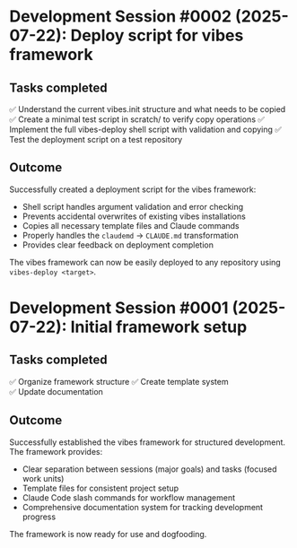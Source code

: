 # Development Session #0002 (2025-07-22): Deploy script for vibes framework

## Tasks completed

✅ Understand the current vibes.init structure and what needs to be copied
✅ Create a minimal test script in scratch/ to verify copy operations
✅ Implement the full vibes-deploy shell script with validation and copying
✅ Test the deployment script on a test repository

## Outcome

Successfully created a deployment script for the vibes framework:

- Shell script handles argument validation and error checking
- Prevents accidental overwrites of existing vibes installations
- Copies all necessary template files and Claude commands
- Properly handles the `claudemd` → `CLAUDE.md` transformation
- Provides clear feedback on deployment completion

The vibes framework can now be easily deployed to any repository using `vibes-deploy <target>`.

# Development Session #0001 (2025-07-22): Initial framework setup

## Tasks completed

✅ Organize framework structure
✅ Create template system  
✅ Update documentation

## Outcome

Successfully established the vibes framework for structured development. The framework provides:

- Clear separation between sessions (major goals) and tasks (focused work units)
- Template files for consistent project setup
- Claude Code slash commands for workflow management
- Comprehensive documentation system for tracking development progress

The framework is now ready for use and dogfooding.

